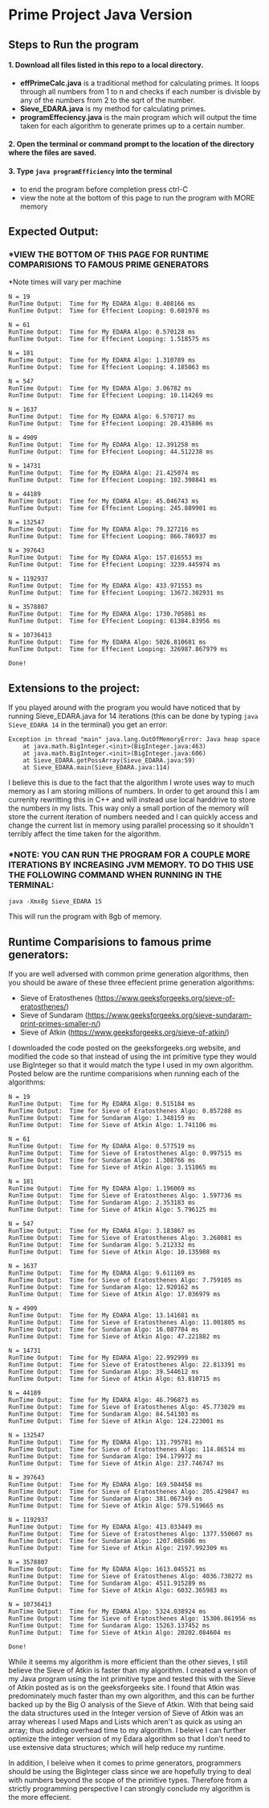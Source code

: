 # Prime Project Java Version
## Steps to Run the program
#### 1. Download all files listed in this repo to a local directory.<br />
  * __effPrimeCalc.java__ is a traditional method for calculating primes.  It loops through all numbers from 1 to n and checks if each number is divisble by any of the numbers from 2 to the sqrt of the number.<br />
  * __Sieve_EDARA.java__ is my method for calculating primes.<br />
  * __programEffeciency.java__ is the main program which will output the time taken for each algorithm to generate primes up to a certain number.<br />
#### 2. Open the terminal or command prompt to the location of the directory where the files are saved. <br />
#### 3. Type `java programEfficiency` into the terminal
  * to end the program before completion press ctrl-C
  * view the note at the bottom of this page to run the program with MORE memory

## Expected Output: 
### *VIEW THE BOTTOM OF THIS PAGE FOR RUNTIME COMPARISIONS TO FAMOUS PRIME GENERATORS

*Note times will vary per machine

```
N = 19
RunTime Output:  Time for My EDARA Algo: 0.408166 ms
RunTime Output:  Time for Effecient Looping: 0.601978 ms

N = 61
RunTime Output:  Time for My EDARA Algo: 0.570128 ms
RunTime Output:  Time for Effecient Looping: 1.518575 ms

N = 181
RunTime Output:  Time for My EDARA Algo: 1.310789 ms
RunTime Output:  Time for Effecient Looping: 4.185063 ms

N = 547
RunTime Output:  Time for My EDARA Algo: 3.06782 ms
RunTime Output:  Time for Effecient Looping: 10.114269 ms

N = 1637
RunTime Output:  Time for My EDARA Algo: 6.570717 ms
RunTime Output:  Time for Effecient Looping: 20.435806 ms

N = 4909
RunTime Output:  Time for My EDARA Algo: 12.391258 ms
RunTime Output:  Time for Effecient Looping: 44.512238 ms

N = 14731
RunTime Output:  Time for My EDARA Algo: 21.425074 ms
RunTime Output:  Time for Effecient Looping: 102.398841 ms

N = 44189
RunTime Output:  Time for My EDARA Algo: 45.046743 ms
RunTime Output:  Time for Effecient Looping: 245.889901 ms

N = 132547
RunTime Output:  Time for My EDARA Algo: 79.327216 ms
RunTime Output:  Time for Effecient Looping: 866.786937 ms

N = 397643
RunTime Output:  Time for My EDARA Algo: 157.016553 ms
RunTime Output:  Time for Effecient Looping: 3239.445974 ms

N = 1192937
RunTime Output:  Time for My EDARA Algo: 433.971553 ms
RunTime Output:  Time for Effecient Looping: 13672.302931 ms

N = 3578807
RunTime Output:  Time for My EDARA Algo: 1730.705861 ms
RunTime Output:  Time for Effecient Looping: 61384.83956 ms

N = 10736413
RunTime Output:  Time for My EDARA Algo: 5026.810681 ms
RunTime Output:  Time for Effecient Looping: 326987.867979 ms

Done!
```

## Extensions to the project:
If you played around with the program you would have noticed that by running Sieve_EDARA.java for 14 iterations (this can be done by typing `java Sieve_EDARA 14` in the terminal) you get an error: 
```
Exception in thread "main" java.lang.OutOfMemoryError: Java heap space
	at java.math.BigInteger.<init>(BigInteger.java:463)
	at java.math.BigInteger.<init>(BigInteger.java:606)
	at Sieve_EDARA.getPossArray(Sieve_EDARA.java:59)
	at Sieve_EDARA.main(Sieve_EDARA.java:114)
```
I believe this is due to the fact that the algorithm I wrote uses way to much memory as I am storing millions of numbers.  In order to get around this I am currenlty rewritting this in C++ and will instead use local harddrive to store the numbers in my lists.  This way only a small portion of the memory will store the current iteration of numbers needed and I can quickly access and change the current list in memory using parallel processing so it shouldn't terribly affect the time taken for the algorithm. 

### *NOTE: YOU CAN RUN THE PROGRAM FOR A COUPLE MORE ITERATIONS BY INCREASING JVM MEMORY.  TO DO THIS USE THE FOLLOWING COMMAND WHEN RUNNING IN THE TERMINAL:
```
java -Xmx8g Sieve_EDARA 15
```
This will run the program with 8gb of memory.

## Runtime Comparisions to famous prime generators:
If you are well adversed with common prime generation algorithms, then you should be aware of these three effecient prime generation algorithms:
  * Sieve of Eratosthenes (https://www.geeksforgeeks.org/sieve-of-eratosthenes/)
  * Sieve of Sundaram (https://www.geeksforgeeks.org/sieve-sundaram-print-primes-smaller-n/)
  * Sieve of Atkin (https://www.geeksforgeeks.org/sieve-of-atkin/)
  
I downloaded the code posted on the geeksforgeeks.org website, and modified the code so that instead of using the int primitive type they would use BigInteger so that it would match the type I used in my own algorithm.  Posted below are the runtime comparisions when running each of the algorithms:
```
N = 19
RunTime Output:  Time for My EDARA Algo: 0.515184 ms
RunTime Output:  Time for Sieve of Eratosthenes Algo: 0.857288 ms
RunTime Output:  Time for Sundaram Algo: 1.348159 ms
RunTime Output:  Time for Sieve of Atkin Algo: 1.741106 ms

N = 61
RunTime Output:  Time for My EDARA Algo: 0.577519 ms
RunTime Output:  Time for Sieve of Eratosthenes Algo: 0.997515 ms
RunTime Output:  Time for Sundaram Algo: 1.308766 ms
RunTime Output:  Time for Sieve of Atkin Algo: 3.151065 ms

N = 181
RunTime Output:  Time for My EDARA Algo: 1.196069 ms
RunTime Output:  Time for Sieve of Eratosthenes Algo: 1.597736 ms
RunTime Output:  Time for Sundaram Algo: 2.353183 ms
RunTime Output:  Time for Sieve of Atkin Algo: 5.796125 ms

N = 547
RunTime Output:  Time for My EDARA Algo: 3.183867 ms
RunTime Output:  Time for Sieve of Eratosthenes Algo: 3.268081 ms
RunTime Output:  Time for Sundaram Algo: 5.212332 ms
RunTime Output:  Time for Sieve of Atkin Algo: 10.135988 ms

N = 1637
RunTime Output:  Time for My EDARA Algo: 9.611169 ms
RunTime Output:  Time for Sieve of Eratosthenes Algo: 7.759105 ms
RunTime Output:  Time for Sundaram Algo: 12.920162 ms
RunTime Output:  Time for Sieve of Atkin Algo: 17.036979 ms

N = 4909
RunTime Output:  Time for My EDARA Algo: 13.141681 ms
RunTime Output:  Time for Sieve of Eratosthenes Algo: 11.001805 ms
RunTime Output:  Time for Sundaram Algo: 16.087704 ms
RunTime Output:  Time for Sieve of Atkin Algo: 47.221882 ms

N = 14731
RunTime Output:  Time for My EDARA Algo: 22.992999 ms
RunTime Output:  Time for Sieve of Eratosthenes Algo: 22.813391 ms
RunTime Output:  Time for Sundaram Algo: 39.544612 ms
RunTime Output:  Time for Sieve of Atkin Algo: 63.810715 ms

N = 44189
RunTime Output:  Time for My EDARA Algo: 46.796873 ms
RunTime Output:  Time for Sieve of Eratosthenes Algo: 45.773029 ms
RunTime Output:  Time for Sundaram Algo: 84.541303 ms
RunTime Output:  Time for Sieve of Atkin Algo: 124.223001 ms

N = 132547
RunTime Output:  Time for My EDARA Algo: 131.795781 ms
RunTime Output:  Time for Sieve of Eratosthenes Algo: 114.86514 ms
RunTime Output:  Time for Sundaram Algo: 194.179972 ms
RunTime Output:  Time for Sieve of Atkin Algo: 237.746747 ms

N = 397643
RunTime Output:  Time for My EDARA Algo: 169.504458 ms
RunTime Output:  Time for Sieve of Eratosthenes Algo: 205.429847 ms
RunTime Output:  Time for Sundaram Algo: 381.067349 ms
RunTime Output:  Time for Sieve of Atkin Algo: 579.519665 ms

N = 1192937
RunTime Output:  Time for My EDARA Algo: 413.033449 ms
RunTime Output:  Time for Sieve of Eratosthenes Algo: 1377.550607 ms
RunTime Output:  Time for Sundaram Algo: 1207.085806 ms
RunTime Output:  Time for Sieve of Atkin Algo: 2197.992309 ms

N = 3578807
RunTime Output:  Time for My EDARA Algo: 1613.045521 ms
RunTime Output:  Time for Sieve of Eratosthenes Algo: 4036.730272 ms
RunTime Output:  Time for Sundaram Algo: 4511.915289 ms
RunTime Output:  Time for Sieve of Atkin Algo: 6032.365983 ms

N = 10736413
RunTime Output:  Time for My EDARA Algo: 5324.038924 ms
RunTime Output:  Time for Sieve of Eratosthenes Algo: 15306.861956 ms
RunTime Output:  Time for Sundaram Algo: 15263.137452 ms
RunTime Output:  Time for Sieve of Atkin Algo: 20202.084604 ms

Done!
```
While it seems my algorithm is more efficient than the other sieves, I still believe the Sieve of Atkin is faster than my algorithm. I created a version of my Java program using the int primitive type and tested this with the Sieve of Atkin posted as is on the geeksforgeeks site.  I found that Atkin was predominately much faster than my own algorithm, and this can be further backed up by the Big O analysis of the Sieve of Atkin.  With that being said the data structures used in the Integer version of Sieve of Atkin was an array whereas I used Maps and Lists which aren't as quick as using an array; thus adding overhead time to my algorithm.  I beleive I can further optimize the integer version of my Edara algorithm so that I don't need to use extensive data structures; which will help reduce my runtime.

In addition, I beleive when it comes to prime generators, programmers should be using the BigInteger class since we are hopefully trying to deal with numbers beyond the scope of the primitive types.  Therefore from a strictly programming perspective I can strongly conclude my algorithm is the more effecient.

